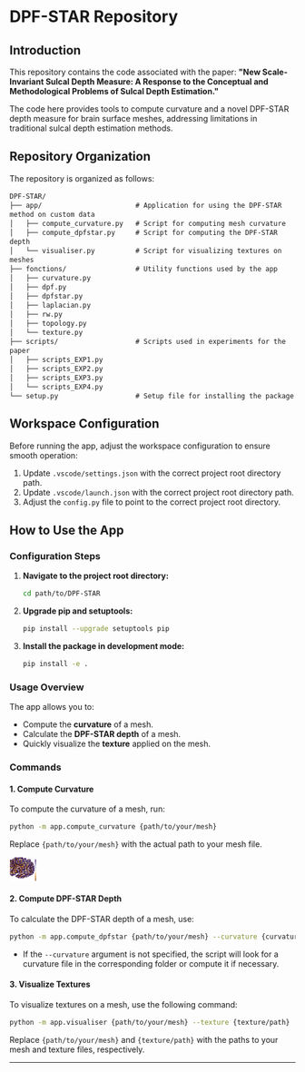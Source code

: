 # DPF-STAR Repository

## Introduction
This repository contains the code associated with the paper: **"New Scale-Invariant Sulcal Depth Measure: A Response to the Conceptual and Methodological Problems of Sulcal Depth Estimation."** 

The code here provides tools to compute curvature and a novel DPF-STAR depth measure for brain surface meshes, addressing limitations in traditional sulcal depth estimation methods.

## Repository Organization
The repository is organized as follows:

```plaintext
DPF-STAR/
├── app/                       # Application for using the DPF-STAR method on custom data
│   ├── compute_curvature.py   # Script for computing mesh curvature
│   ├── compute_dpfstar.py     # Script for computing the DPF-STAR depth
│   └── visualiser.py          # Script for visualizing textures on meshes
├── fonctions/                 # Utility functions used by the app
│   ├── curvature.py
│   ├── dpf.py
│   ├── dpfstar.py
│   ├── laplacian.py
│   ├── rw.py
│   ├── topology.py
│   └── texture.py
├── scripts/                   # Scripts used in experiments for the paper
│   ├── scripts_EXP1.py
│   ├── scripts_EXP2.py
│   ├── scripts_EXP3.py
│   └── scripts_EXP4.py
└── setup.py                   # Setup file for installing the package
```

## Workspace Configuration
Before running the app, adjust the workspace configuration to ensure smooth operation:

1. Update `.vscode/settings.json` with the correct project root directory path.
2. Update `.vscode/launch.json` with the correct project root directory path.
3. Adjust the `config.py` file to point to the correct project root directory.

## How to Use the App

### Configuration Steps
1. **Navigate to the project root directory:**
   ```bash
   cd path/to/DPF-STAR
   ```

2. **Upgrade pip and setuptools:**
   ```bash
   pip install --upgrade setuptools pip
   ```

3. **Install the package in development mode:**
   ```bash
   pip install -e .
   ```

### Usage Overview
The app allows you to:
- Compute the **curvature** of a mesh.
- Calculate the **DPF-STAR depth** of a mesh.
- Quickly visualize the **texture** applied on the mesh.

### Commands

#### 1. Compute Curvature
To compute the curvature of a mesh, run:
```bash
python -m app.compute_curvature {path/to/your/mesh}
```
Replace `{path/to/your/mesh}` with the actual path to your mesh file.

<img src="./images/display_curvature.png" alt="curvature display" width="50"/>


#### 2. Compute DPF-STAR Depth
To calculate the DPF-STAR depth of a mesh, use:
```bash
python -m app.compute_dpfstar {path/to/your/mesh} --curvature {curvature/path}
```
- If the `--curvature` argument is not specified, the script will look for a curvature file in the corresponding folder or compute it if necessary.

#### 3. Visualize Textures
To visualize textures on a mesh, use the following command:
```bash
python -m app.visualiser {path/to/your/mesh} --texture {texture/path}
```
Replace `{path/to/your/mesh}` and `{texture/path}` with the paths to your mesh and texture files, respectively.

---

